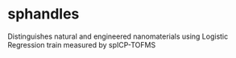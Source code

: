 # sphandles
Distinguishes natural and engineered nanomaterials using Logistic Regression train measured by spICP-TOFMS
